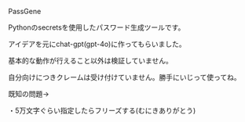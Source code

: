 PassGene

Pythonのsecretsを使用したパスワード生成ツールです。

アイデアを元にchat-gpt(gpt-4o)に作ってもらいました。

基本的な動作が行えること以外は検証していません。

自分向けにつきクレームは受け付けていません。勝手にいじって使ってね。

既知の問題→

・5万文字ぐらい指定したらフリーズする(むにきありがとう)